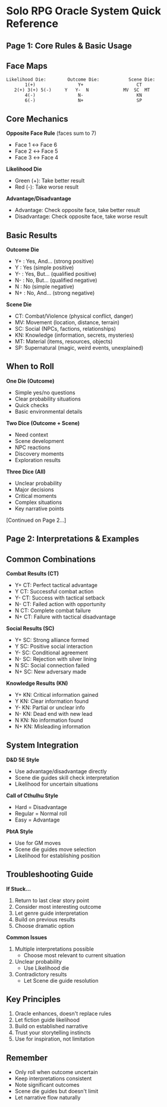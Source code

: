 # Solo RPG Oracle System Quick Reference
## Page 1: Core Rules & Basic Usage

## Face Maps
```
Likelihood Die:        Outcome Die:           Scene Die:
       1(+)                Y+                    CT
   2(+) 3(+) 5(-)     Y   Y-  N             MV  SC  MT
       4(-)                N-                    KN
       6(-)                N+                    SP
```

## Core Mechanics

**Opposite Face Rule** (faces sum to 7)
- Face 1 ↔ Face 6
- Face 2 ↔ Face 5
- Face 3 ↔ Face 4

**Likelihood Die**
- Green (+): Take better result
- Red (-): Take worse result

**Advantage/Disadvantage**
- Advantage: Check opposite face, take better result
- Disadvantage: Check opposite face, take worse result

## Basic Results

**Outcome Die**
- Y+ : Yes, And... (strong positive)
- Y  : Yes (simple positive)
- Y- : Yes, But... (qualified positive)
- N- : No, But... (qualified negative)
- N  : No (simple negative)
- N+ : No, And... (strong negative)

**Scene Die**
- CT: Combat/Violence (physical conflict, danger)
- MV: Movement (location, distance, terrain)
- SC: Social (NPCs, factions, relationships)
- KN: Knowledge (information, secrets, mysteries)
- MT: Material (items, resources, objects)
- SP: Supernatural (magic, weird events, unexplained)

## When to Roll

**One Die (Outcome)**
- Simple yes/no questions
- Clear probability situations
- Quick checks
- Basic environmental details

**Two Dice (Outcome + Scene)**
- Need context
- Scene development
- NPC reactions
- Discovery moments
- Exploration results

**Three Dice (All)**
- Unclear probability
- Major decisions
- Critical moments
- Complex situations
- Key narrative points

[Continued on Page 2...]

## Page 2: Interpretations & Examples

## Common Combinations

**Combat Results (CT)**
- Y+ CT: Perfect tactical advantage
- Y  CT: Successful combat action
- Y- CT: Success with tactical setback
- N- CT: Failed action with opportunity
- N  CT: Complete combat failure
- N+ CT: Failure with tactical disadvantage

**Social Results (SC)**
- Y+ SC: Strong alliance formed
- Y  SC: Positive social interaction
- Y- SC: Conditional agreement
- N- SC: Rejection with silver lining
- N  SC: Social connection failed
- N+ SC: New adversary made

**Knowledge Results (KN)**
- Y+ KN: Critical information gained
- Y  KN: Clear information found
- Y- KN: Partial or unclear info
- N- KN: Dead end with new lead
- N  KN: No information found
- N+ KN: Misleading information

## System Integration

**D&D 5E Style**
- Use advantage/disadvantage directly
- Scene die guides skill check interpretation
- Likelihood for uncertain situations

**Call of Cthulhu Style**
- Hard = Disadvantage
- Regular = Normal roll
- Easy = Advantage

**PbtA Style**
- Use for GM moves
- Scene die guides move selection
- Likelihood for establishing position

## Troubleshooting Guide

**If Stuck...**
1. Return to last clear story point
2. Consider most interesting outcome
3. Let genre guide interpretation
4. Build on previous results
5. Choose dramatic option

**Common Issues**
1. Multiple interpretations possible
   - Choose most relevant to current situation
2. Unclear probability
   - Use Likelihood die
3. Contradictory results
   - Let Scene die guide resolution

## Key Principles

1. Oracle enhances, doesn't replace rules
2. Let fiction guide likelihood
3. Build on established narrative
4. Trust your storytelling instincts
5. Use for inspiration, not limitation

## Remember
- Only roll when outcome uncertain
- Keep interpretations consistent
- Note significant outcomes
- Scene die guides but doesn't limit
- Let narrative flow naturally
